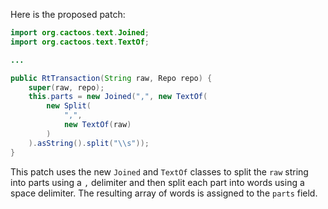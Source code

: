 Here is the proposed patch:
```java
import org.cactoos.text.Joined;
import org.cactoos.text.TextOf;

...

public RtTransaction(String raw, Repo repo) {
    super(raw, repo);
    this.parts = new Joined(",", new TextOf(
        new Split(
            ",",
            new TextOf(raw)
        )
    ).asString().split("\\s"));
}
```
This patch uses the new `Joined` and `TextOf` classes to split the `raw` string into parts using a `,` delimiter and then split each part into words using a space delimiter. The resulting array of words is assigned to the `parts` field.